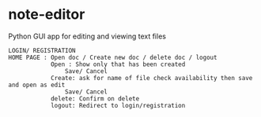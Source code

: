 # note-editor
Python GUI app for editing and viewing text files

    LOGIN/ REGISTRATION
    HOME PAGE : Open doc / Create new doc / delete doc / logout
                Open : Show only that has been created
                    Save/ Cancel
                Create: ask for name of file check availability then save and open as edit
                    Save/ Cancel
                delete: Confirm on delete
                logout: Redirect to login/registration